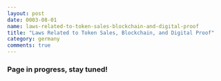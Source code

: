```yaml
---
layout: post
date: 0003-08-01
name: laws-related-to-token-sales-blockchain-and-digital-proof
title: "Laws Related to Token Sales, Blockchain, and Digital Proof"
category: germany
comments: true
---
```


### Page in progress, stay tuned!
